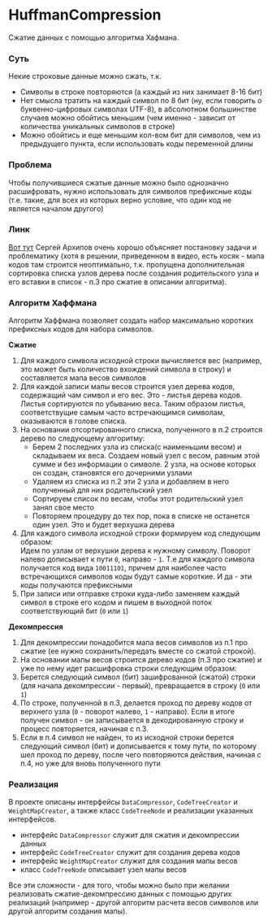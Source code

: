 # HuffmanCompression

Сжатие данных с помощью алгоритма Хафмана.

### Суть

Некие строковые данные можно сжать, т.к.
* Символы в строке повторяются (а каждый из них занимает 8-16 бит)
* Нет смысла тратить на каждый символ по 8 бит (ну, если говорить о 
буквенно-цифровых символах UTF-8), в абсолютном большинстве случаев можно 
обойтись меньшим (чем именно - зависит от количества уникальных символов в строке)
* Можно обойтись и еще меньшим кол-вом бит для символов, чем из предыдущего пункта, 
если использовать коды переменной длины

### Проблема

Чтобы получившиеся сжатые данные можно было однозначно расшифровать, нужно использовать 
для символов префиксные коды (т.е. такие, для всех из которых верно условие, что один 
код не является началом другого)

### Линк

[Вот тут](https://www.youtube.com/watch?v=OQrwOywESGg) Сергей Архипов очень хорошо объясняет
постановку задачи и проблематику (хотя в решении, приведенном в видео, есть косяк - мапа кодов там строится
неоптимально, т.к. пропущена дополнительная сортировка списка узлов дерева после создания родительского
узла и его вставки в список - п.3 про сжатие в описании алгоритма).

### Алгоритм Хаффмана

Алгоритм Хаффмана позволяет создать набор максимально коротких префиксных кодов для набора символов.

**Сжатие**

1. Для каждого символа исходной строки вычисляется вес (например, это может быть количество вхождений символа в строку)
и составляется мапа весов символов
2. Для каждой записи мапы весов строится узел дерева кодов, содержащий чам символ и его вес. Это - листья дерева кодов. 
Листья сортируются по убыванию веса. Таким образом листья, соответствущие самым часто встречающимся символам, 
оказываются в голове списка.
3. На основании отсортированного списка, полученного в п.2 строится дерево по следующему алгоритму:<br>
    * Берем 2 последних узла из списка(с наименьшим весом) и складываем их веса. Создаем новый узел с весом, 
   равным этой сумме и без информации о символе. 2 узла, на основе которых он создан, становятся его дочерними узлами
    * Удаляем из списка из п.2 эти 2 узла и добавляем в него полученный для них родительский узел
    * Сортируем список по весам, чтобы этот родительский узел занял свое место
    * Повторяем процедуру до тех пор, пока в списке не останется один узел. Это и будет верхушка дерева
4. Для каждого символа исходной строки формируем код следующим образом:<br>
Идем по узлам от верхушки дерева к нужному символу. Поворот налево дописывает к пути `0`, направо - `1`. Т.е для каждого
символа получается код вида `10011101`, причем для наиболее часто встречающихся символов коды будут самые короткие.
И да - эти коды получаются префиксными
5. При записи или отправке строки куда-либо заменяем каждый символ в строке его кодом и пишем в выходной поток 
соответствующий бит (`0` или `1`)

**Декомпрессия**

1. Для декомпрессии понадобится мапа весов символов из п.1 про сжатие (ее нужно сохранить/передать вместе со сжатой
строкой).
2. На основании мапы весов строится дерево кодов (п.3 про сжатие) и уже по нему идет расшифровка строки
следующим образом:<br>
3. Берется следующий символ (бит) зашифрованной (сжатой) строки (для начала декомпрессии - первый), превращается в
строку (`0` или `1`)
4. По строке, полученной в п.3, делается проход по дереву кодов от верхнего узла (`0` - поворот налево, `1` - направо).
Если в итоге получен символ - он записывается в декодированную строку и процесс повторяется, начиная с п.3.
5. Если в п.4 символ не найден, то из исходной строки берется следующий символ (бит) и дописывается к тому пути,
по которому шел проход по дереву, после чего повторяются действия, начиная с п.4, но уже для вновь полученного пути

### Реализация

В проекте описаны интерфейсы `DataCompressor`, `CodeTreeCreator` и `WeightMapCreator`, а также класс `CodeTreeNode`
и реализации указанных интерфейсов.<br>
* интерфейс `DataCompressor` служит для сжатия и декомпрессии данных
* интерфейс `CodeTreeCreator` служит для создания дерева кодов
* интерфейс `WeightMapCreator` служит для создания мапы весов
* класс `CodeTreeNode` описывает узел мапы весов

Все эти сложности - для того, чтобы можно было при желании реализовать сжатие-декомпрессию данных с помощью
других реализаций (например - другой алгоритм расчета весов символов или другой алгоритм создания мапы).